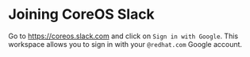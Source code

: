 # Joining CoreOS Slack

Go to https://coreos.slack.com and click on `Sign in with Google`. This workspace allows you to sign in with your `@redhat.com` Google account.
